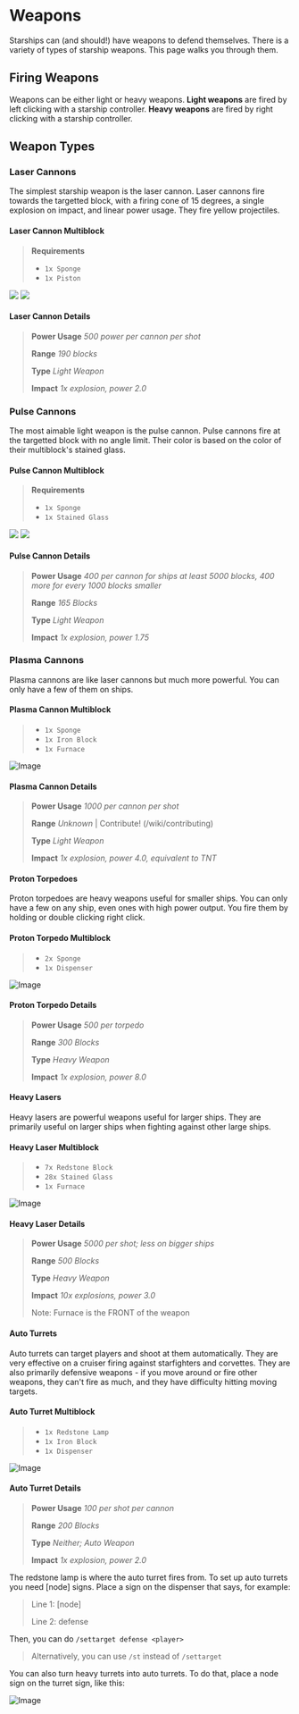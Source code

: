 # Weapons

Starships can \(and should!\) have weapons to defend themselves. There is a variety of types of starship weapons. This page walks you through them.

## Firing Weapons

Weapons can be either light or heavy weapons. **Light weapons** are fired by left clicking with a starship controller. **Heavy weapons** are fired by right clicking with a starship controller.

## Weapon Types

### Laser Cannons

The simplest starship weapon is the laser cannon. Laser cannons fire towards the targetted block, with a firing cone of 15 degrees, a single explosion on impact, and linear power usage. They fire yellow projectiles.

#### Laser Cannon Multiblock

> **Requirements**
>
> * `1x Sponge`
> * `1x Piston`

![](https://forum.starlegacy.net/uploads/default/original/1X/503c55842997e104ccac75cbdc1577360372ae86.png)  ![](https://forum.starlegacy.net/uploads/default/original/1X/4c45592b2fd12e6717010b11d2afd8085f394162.png) 

#### Laser Cannon Details

> **Power Usage** _500 power per cannon per shot_
>
> **Range** _190 blocks_
>
> **Type** _Light Weapon_
>
> **Impact** _1x explosion, power 2.0_

### Pulse Cannons

The most aimable light weapon is the pulse cannon. Pulse cannons fire at the targetted block with no angle limit. Their color is based on the color of their multiblock's stained glass.

#### Pulse Cannon Multiblock

> **Requirements**
>
> * `1x Sponge`
> * `1x Stained Glass`

![](https://forum.starlegacy.net/uploads/default/original/1X/ee68dfd7f357af7edb67a02fdcb1c7748cb060d4.png)  ![](https://forum.starlegacy.net/uploads/default/original/1X/2387f4c223aa8b351e533e1c18e7537c8cfbe7a2.png) 

#### Pulse Cannon Details

> **Power Usage** _400 per cannon for ships at least 5000 blocks, 400 more for every 1000 blocks smaller_
>
> **Range** _165 Blocks_
>
> **Type** _Light Weapon_
>
> **Impact** _1x explosion, power 1.75_

### Plasma Cannons

Plasma cannons are like laser cannons but much more powerful. You can only have a few of them on ships.

#### Plasma Cannon Multiblock

> * `1x Sponge`
> * `1x Iron Block`
> * `1x Furnace`

![Image](https://i.gyazo.com/e020d835f5d726d7b429c6c137c02033.png)

#### Plasma Cannon Details

> **Power Usage** _1000 per cannon per shot_
>
> **Range** _Unknown_ \| Contribute! \(/wiki/contributing\)
>
> **Type** _Light Weapon_
>
> **Impact** _1x explosion, power 4.0, equivalent to TNT_

#### Proton Torpedoes

Proton torpedoes are heavy weapons useful for smaller ships. You can only have a few on any ship, even ones with high power output. You fire them by holding or double clicking right click.

#### Proton Torpedo Multiblock

> * `2x Sponge`
> * `1x Dispenser`

![Image](https://i.gyazo.com/1ab7937c14d9477845dd3d3fb280a7ec.png)

#### Proton Torpedo Details

> **Power Usage** _500 per torpedo_
>
> **Range** _300 Blocks_
>
> **Type** _Heavy Weapon_
>
> **Impact** _1x explosion, power 8.0_

#### Heavy Lasers

Heavy lasers are powerful weapons useful for larger ships. They are primarily useful on larger ships when fighting against other large ships.

#### Heavy Laser Multiblock

> * `7x Redstone Block`
> * `28x Stained Glass`
> * `1x Furnace`

![Image](https://i.gyazo.com/5107adc39d05af0a1a2ee0c48767b12b.png)

#### Heavy Laser Details

> **Power Usage** _5000 per shot; less on bigger ships_
>
> **Range** _500 Blocks_
>
> **Type** _Heavy Weapon_
>
> **Impact** _10x explosions, power 3.0_
>
> Note: Furnace is the FRONT of the weapon

#### Auto Turrets

Auto turrets can target players and shoot at them automatically. They are very effective on a cruiser firing against starfighters and corvettes. They are also primarily defensive weapons - if you move around or fire other weapons, they can't fire as much, and they have difficulty hitting moving targets.

#### Auto Turret Multiblock

> * `1x Redstone Lamp`
> * `1x Iron Block`
> * `1x Dispenser`

![Image](https://i.gyazo.com/b8764272cdb7d391f7b1ac5cbd1a064d.png)

#### Auto Turret Details

> **Power Usage** _100 per shot per cannon_
>
> **Range** _200 Blocks_
>
> **Type** _Neither; Auto Weapon_
>
> **Impact** _1x explosion, power 2.0_

The redstone lamp is where the auto turret fires from. To set up auto turrets you need \[node\] signs. Place a sign on the dispenser that says, for example:

> Line 1: \[node\]
>
> Line 2: defense

Then, you can do `/settarget defense <player>`

> Alternatively, you can use `/st` instead of `/settarget`

You can also turn heavy turrets into auto turrets. To do that, place a node sign on the turret sign, like this:

![Image](https://image.prntscr.com/image/oyKvb_ecSYSumhBepC-80A.png)

